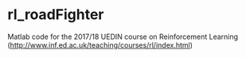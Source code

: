 # rl_roadFighter
Matlab code for the 2017/18 UEDIN course on Reinforcement Learning (http://www.inf.ed.ac.uk/teaching/courses/rl/index.html)
